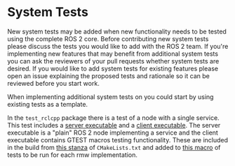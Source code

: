 # System Tests

New system tests may be added when new functionality needs to be tested using the complete ROS 2 core.
Before contributing new system tests please discuss the tests you would like to add with the ROS 2 team.
If you're implementing new features that may benefit from additional system tests you can ask the reviewers of your pull requests whether system tests are desired.
If you would like to add system tests for existing features please open an issue explaining the proposed tests and rationale so it can be reviewed before you start work.

When implementing additional system tests on you could start by using existing tests as a template.

In the `test_rclcpp` package there is a test of a node with a single service.
This test includes a [server executable](test_rclcpp/test/test_services_server.cpp) and a [client executable](test_rclcpp/test/test_services_client.cpp).
The server executable is a "plain" ROS 2 node implementing a service and the client executable contains GTEST macros testing functionality.
These are included in the build from [this stanza](test_rclcpp/CMakeLists.txt#L281) of `CMakeLists.txt` and added to [this macro](test_rclcpp/CMakeLists.txt#207) of tests to be run for each rmw implementation.
